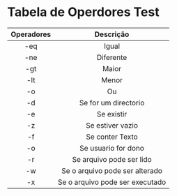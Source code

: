 # Tabela de Operdores Test

Operadores | Descrição
:----:     | :----:    |
| -eq | Igual |
| -ne | Diferente |
| -gt | Maior |
| -lt | Menor |
| -o | Ou |
| -d | Se for um directorio |
| -e | Se existir |
| -z | Se estiver vazio |
| -f | Se conter Texto |
| -o | Se usuario for dono |
| -r | Se arquivo pode ser lido |
| -w | Se o arquivo pode ser alterado |
| -x | Se o arquivo pode ser executado |